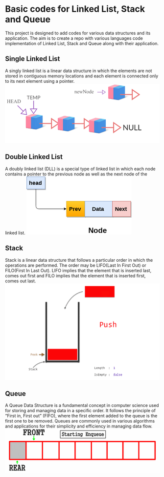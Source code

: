 # Basic codes for Linked List, Stack and Queue

This project is designed to add codes for various data structures and its application. The aim is to create a repo with various languages code implementation of Linked List, Stack and Queue along with their application.

## Single Linked List

A singly linked list is a linear data structure in which the elements are not stored in contiguous memory locations and each element is connected only to its next element using a pointer.
![Reference Image](./imgs/sll.gif)

## Double Linked List

A doubly linked list (DLL) is a special type of linked list in which each node contains a pointer to the previous node as well as the next node of the linked list.
![Reference Image](./imgs/dll.png)

## Stack

Stack is a linear data structure that follows a particular order in which the operations are performed. The order may be LIFO(Last In First Out) or FILO(First In Last Out). LIFO implies that the element that is inserted last, comes out first and FILO implies that the element that is inserted first, comes out last.
![Reference Image](./imgs/stack.gif)

## Queue

A Queue Data Structure is a fundamental concept in computer science used for storing and managing data in a specific order. It follows the principle of “First in, First out” (FIFO), where the first element added to the queue is the first one to be removed. Queues are commonly used in various algorithms and applications for their simplicity and efficiency in managing data flow.
![Reference Image](./imgs/queue.gif)
